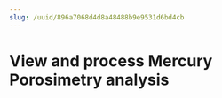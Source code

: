 ```yaml
---
slug: /uuid/896a7068d4d8a48488b9e9531d6bd4cb
---
```


# View and process Mercury Porosimetry analysis
